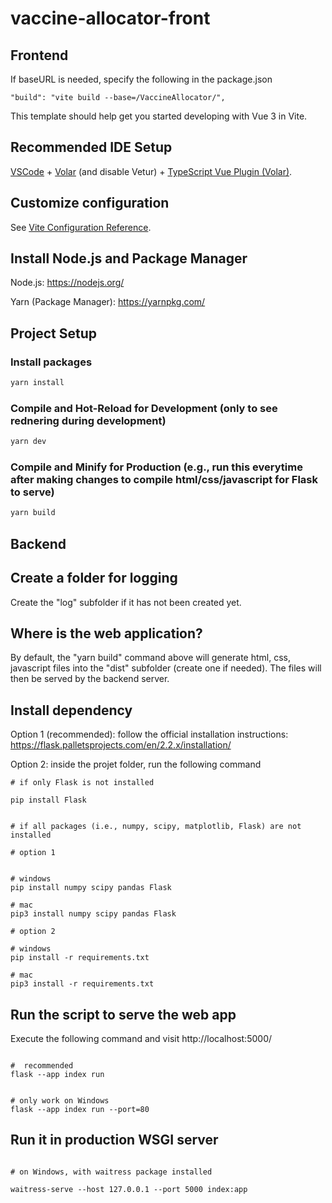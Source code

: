 # vaccine-allocator-front

## Frontend

If baseURL is needed, specify the following in the package.json

```
"build": "vite build --base=/VaccineAllocator/",

```


This template should help get you started developing with Vue 3 in Vite.

## Recommended IDE Setup

[VSCode](https://code.visualstudio.com/) + [Volar](https://marketplace.visualstudio.com/items?itemName=johnsoncodehk.volar) (and disable Vetur) + [TypeScript Vue Plugin (Volar)](https://marketplace.visualstudio.com/items?itemName=johnsoncodehk.vscode-typescript-vue-plugin).

## Customize configuration

See [Vite Configuration Reference](https://vitejs.dev/config/).



## Install Node.js and Package Manager

Node.js: https://nodejs.org/

Yarn (Package Manager): https://yarnpkg.com/


## Project Setup

### Install packages

```sh
yarn install
```

### Compile and Hot-Reload for Development (only to see rednering during development)

```sh
yarn dev
```

### Compile and Minify for Production (e.g., run this everytime after making changes to compile html/css/javascript for Flask to serve)

```sh
yarn build
```

## Backend

## Create a folder for logging

Create the "log" subfolder if it has not been created yet.

## Where is the web application?

By default, the "yarn build" command above will generate html, css, javascript files into the "dist"  subfolder (create one if needed). The files will then be served by the backend server.

## Install dependency

Option 1 (recommended): follow the official installation instructions: https://flask.palletsprojects.com/en/2.2.x/installation/


Option 2: inside the projet folder, run the following command

```
# if only Flask is not installed

pip install Flask


# if all packages (i.e., numpy, scipy, matplotlib, Flask) are not installed

# option 1


# windows
pip install numpy scipy pandas Flask

# mac
pip3 install numpy scipy pandas Flask

# option 2 

# windows
pip install -r requirements.txt

# mac
pip3 install -r requirements.txt

```

## Run the script to serve the web app

Execute the following command and visit http://localhost:5000/

```

#  recommended
flask --app index run


# only work on Windows
flask --app index run --port=80

```

## Run it in production WSGI server

```

# on Windows, with waitress package installed

waitress-serve --host 127.0.0.1 --port 5000 index:app

```